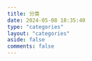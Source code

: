 ```yaml
---
title: 分类
date: 2024-05-08 18:35:40
type: "categories"
layout: "categories"
aside: false
comments: false
---
```

